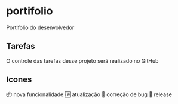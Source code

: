 # portifolio
Portifolio do desenvolvedor

## Tarefas

O controle das tarefas desse projeto será realizado no GitHub

## Icones

:package: nova funcionalidade 
:up: atualização
:wrench: correção de bug 
:checkered_flag: release
